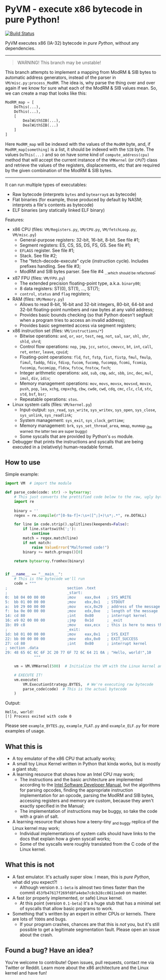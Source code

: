 # PyVM - execute x86 bytecode in pure Python!

[![Build Status](https://travis-ci.org/ForceBru/PyVM.svg?branch=master)](https://travis-ci.org/ForceBru/PyVM)

PyVM executes x86 (IA-32) bytecode in _pure Python_, without any dependencies.

-----------
> WARNING! This branch may be unstable!

This branch attempts to implement a mapping from ModRM & SIB bytes to automatic address generators, instead of the parser
in `VM/misc.py:process_ModRM`. The idea is, why parse the thing over and over again if we know for sure what each of the
ModRM & SIB values mean. So, we can create a map that looks like this:

```python
ModRM_map = [
    DoThis(...),
    DoThis(...),
    [
        DealWithSIB(...),
        DealWithSIB(...)
    ]
]
```

Here `ModRM_map` will be indexed with the values of the `ModRM` byte, and, if `ModRM_map[something]` is a list, it
should be indexed with the `SIB` byte. The values `DoThis(...)` and so on have some kind of `compute_address(cpu)` method
that will accept the current instance of the `VMKernel` (or `CPU`?) class and retrieve the values of the registers,
displacements, etc that are required by the given combination of the ModRM & SIB bytes.

-----------

It can run multiple types of executables:
 - Raw bytecode (interprets `bytes` and `bytearray`s as bytecode)
 - Flat binaries (for example, those produced by default by NASM; interprets a file's contents as bytecode)
 - ELF binaries (any statically linked ELF binary)
 
Features:
 - x86 CPU (files: `VM/Registers.py`, `VM/CPU.py`, `VM/fetchLoop.py`, `VM/misc.py`)
   - General-purpose registers: 32-bit, 16-bit, 8-bit. See file #1;
   - Segment registers: ES, CS, SS, DS, FS, GS. See file #1;
   - `EFLAGS` register. See file #1;
   - Stack. See file #2;
   - The "fetch-decode-execute" cycle (instruction cycle). Includes prefixes handling. See file #3;
   - ModRM and SIB bytes parser. See file #4 <sub>...which should be refactored</sub>;
 - x87 FPU (files: `VM/FPU.py`)
   - The extended precision floating-point type, a.k.a. `binary80`;
   - 8 data registers: ST(0), ST(1), ..., ST(7);
   - `control`, `status` and `flag` registers;
 - RAM (files: `VM/Memory.py`)
   - Allows to read 8-bit, 16-bit and 32-bit integers, 80-bit, 64-bit and 32-bit floating-point numbers
   and raw bytes at any valid address;
   - Provides basic bounds checking (so that Python doesn't segfault when a program tries to access an invalid address);
   - Provides basic segmented access via segment registers;
 - x86 instruction set (files: `VM/instructions/*`)
   - Bitwise operations: `and`, `or`, `xor`, `test`, `neg`, `not`, `sal`, `sar`, `shl`, `shr`, `shld`, `shrd`;
   - Control flow operations: `nop`, `jmp`, `jcc`, `setcc`, `cmovcc`, `bt`, `int`, `call`, `ret`, `enter`, `leave`, `cpuid`;
   - Floating-point operations: `fld`, `fst`, `fstp`, `fist`, `fistp`, `fmul`, `fmulp`, `fimul`, `faddp`, `fdiv`, `fdivp`,
   `fucom`, `fucomp`, `fucompp`, `fcomi`, `fcomip`, `fucomip`, `fucomipp`, `fldcw`, `fstcw`, `fnstcw`, `fxch`;
   - Integer arithmetic operations: `add`, `sub`, `cmp`, `adc`, `sbb`, `inc`, `dec`, `mul`, `imul`, `div`, `idiv`;
   - Memory management operations: `mov`, `movs`, `movsx`, `movsxd`, `movzx`, `push`, `pop`, `lea`, `xchg`, `cmpxchg`,
   `cbw`, `cwde`, `cwd`, `cdq`, `cmc`, `clc`, `cld`, `stc`, `std`, `bsf`, `bsr`;
   - Repeatable operations: `stos`.
 - Linux system calls (files: `VM/kernel.py`)
   - Input-output: `sys_read`, `sys_write`, `sys_writev`, `sys_open`, `sys_close`, `sys_unlink`, `sys_readlink`;
   - System management: `sys_exit`, `sys_clock_gettime`;
   - Memory management: `brk`, `sys_set_thread_area`, `mmap`, `munmap` <sub>(be warned: the latter two are super buggy)</sub>
   - Some syscalls that are provided by Python's `os` module.
 - Debugger that prints the instructions and syscalls that are being executed in a (relatively) human-readable format.
 
## How to use
Simple example:

```python
import VM  # import the module

def parse_code(code: str) -> bytearray:
    # This just converts the prettified code below to the raw, ugly bytecode. You can ignore this function.
    import re
    
    binary = ''
    regex = re.compile(r"[0-9a-f]+:\s+([^;]+)\s*;.*", re.DOTALL)

    for line in code.strip().splitlines(keepends=False):
        if line.startswith(';'):
            continue
        match = regex.match(line)
        if not match:
            raise ValueError("Malformed code!")
        binary += match.groups()[0]

    return bytearray.fromhex(binary)


if __name__ == "__main__":
    # This is the bytecode we'll run
    code = """
;                           section .text
;                           _start:
0:  b8 04 00 00 00          ;mov    eax,0x4   ; SYS_WRITE
5:  bb 01 00 00 00          ;mov    ebx,0x1   ; STDOUT
a:  b9 29 00 00 00          ;mov    ecx,0x29  ; address of the message
f:  ba 0e 00 00 00          ;mov    edx,0xe   ; length of the message
14: cd 80                   ;int    0x80      ; interrupt kernel
16: e9 02 00 00 00          ;jmp    0x1d      ; _exit
1b: 89 c8                   ;mov    eax,ecx   ; this is here to mess things up if JMP doesn't work
;                           _exit:
1d: b8 01 00 00 00          ;mov    eax,0x1   ; SYS_EXIT
22: bb 00 00 00 00          ;mov    ebx,0x0   ; EXIT_SUCCESS
27: cd 80                   ;int    0x80      ; interrupt kernel
; section .data
29: 48 65 6C 6C 6F 2C 20 77 6F 72 6C 64 21 0A ; "Hello, world!",10
             """

    vm = VM.VMKernel(500)  # Initialize the VM with the Linux kernel and give it 500 bytes of memory.

    # EXECUTE IT!
    vm.execute(
        VM.ExecutionStrategy.BYTES,  # We're executing raw bytecode
        parse_code(code)  # This is the actual bytecode
    )
```

Output:

```
Hello, world!
[!] Process exited with code 0
```

Please see `example_BYTES.py`, `example_FLAT.py` and `example_ELF.py` for more examples of usage.
 
## What this is
 - A toy emulator of the x86 CPU that actually works;
 - A small toy Linux Kernel written in Python that kinda works, but is mostly a giant stub;
 - A learning resource that shows how an Intel CPU may work;
   - The instructions and the basic architecture are implemented according to
   the [Intel Software Developer Manual](https://software.intel.com/en-us/articles/intel-sdm),
   but the algorithms for parsing opcodes, finding the appropriate instruction implementation for an opcode,
   parsing the ModRM and SIB bytes, accessing registers and memory are custom, because they aren't exactly specified
   in the Manual;
   - The implementation of instructions may be buggy, so take the code with a grain of salt.
 - A learning resource that shows how a teeny-tiny <sub>and buggy</sub> replica of the Linux kernel may work;
   - Individual implementations of system calls should have links to the docs that explain how a given syscall works;
   - Some of the syscalls were roughly translated from the C code of the Linux kernel.
   
## What this is not
 - A fast emulator. It's actually super slow. I mean, this is _pure Python_, what did you expect?!
   - Although version `0.1-beta` is almost two times faster than the commit `453fb47617f269fd8fa4ebe7c8cb28cc0611ede0` on master.
 - A fast (or properly implemented, or safe) Linux kernel.
   - At this point (version `0.1-beta`) it's a huge stub that has a minimal set of syscalls that allow basic programs to work.
 - Something that's written by an expert in either CPUs or kernels. There are lots of `TODO`s and bugs.
   - If your program crashes, chances are that this is _not_ you, but it's still possible to get a legitimate segmentation fault.
   Please open an issue about the crash.
   
   
## Found a bug? Have an idea?
You're welcome to contribute! Open issues, pull requests, contact me via Twitter or Reddit.
Learn more about the x86 architecture and the Linux kernel and have fun!